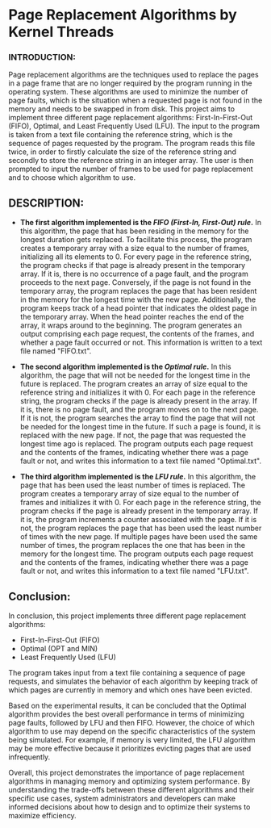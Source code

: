 # Page Replacement Algorithms by Kernel Threads 

### INTRODUCTION:
Page replacement algorithms are the techniques used to replace the pages in a page frame that are no longer required by the program running in the operating system. These algorithms are used to minimize the number of page faults, which is the situation when a requested page is not found in the memory and needs to be swapped in from disk. This project aims to implement three different page replacement algorithms: First-In-First-Out (FIFO), Optimal, and Least Frequently Used (LFU).
The input to the program is taken from a text file containing the reference string, which is the sequence of pages requested by the program. The program reads this file twice, in order to firstly calculate the size of the reference string and secondly to store the reference string in an integer array. The user is then prompted to input the number of frames to be used for page replacement and to choose which algorithm to use.

## DESCRIPTION:

* **The first algorithm implemented is the _FIFO (First-In, First-Out) rule_.** In this algorithm, the page that has been residing in the memory for the longest duration gets replaced. To facilitate this process, the program creates a temporary array with a size equal to the number of frames, initializing all its elements to 0. For every page in the reference string, the program checks if that page is already present in the temporary array. If it is, there is no occurrence of a page fault, and the program proceeds to the next page. Conversely, if the page is not found in the temporary array, the program replaces the page that has been resident in the memory for the longest time with the new page. Additionally, the program keeps track of a head pointer that indicates the oldest page in the temporary array. When the head pointer reaches the end of the array, it wraps around to the beginning. The program generates an output comprising each page request, the contents of the frames, and whether a page fault occurred or not. This information is written to a text file named "FIFO.txt".

* **The second algorithm implemented is the _Optimal rule_.** In this algorithm, the page that will not be needed for the longest time in the future is replaced. The program creates an array of size equal to the reference string and initializes it with 0. For each page in the reference string, the program checks if the page is already present in the array. If it is, there is no page fault, and the program moves on to the next page. If it is not, the program searches the array to find the page that will not be needed for the longest time in the future. If such a page is found, it is replaced with the new page. If not, the page that was requested the longest time ago is replaced. The program outputs each page request and the contents of the frames, indicating whether there was a page fault or not, and writes this information to a text file named "Optimal.txt".

* **The third algorithm implemented is the _LFU rule_.** In this algorithm, the page that has been used the least number of times is replaced. The program creates a temporary array of size equal to the number of frames and initializes it with 0. For each page in the reference string, the program checks if the page is already present in the temporary array. If it is, the program increments a counter associated with the page. If it is not, the program replaces the page that has been used the least number of times with the new page. If multiple pages have been used the same number of times, the program replaces the one that has been in the memory for the longest time. The program outputs each page request and the contents of the frames, indicating whether there was a page fault or not, and writes this information to a text file named "LFU.txt".

## Conclusion:

In conclusion, this project implements three different page replacement algorithms:
*   First-In-First-Out (FIFO)
*   Optimal (OPT and MIN)
*   Least Frequently Used (LFU)

The program takes input from a text file containing a sequence of page requests, and simulates the behavior of each algorithm by keeping track of which pages are currently in memory and which ones have been evicted.

Based on the experimental results, it can be concluded that the Optimal algorithm provides the best overall performance in terms of minimizing page faults, followed by LFU and then FIFO. However, the choice of which algorithm to use may depend on the specific characteristics of the system being simulated. For example, if memory is very limited, the LFU algorithm may be more effective because it prioritizes evicting pages that are used infrequently.

Overall, this project demonstrates the importance of page replacement algorithms in managing memory and optimizing system performance. By understanding the trade-offs between these different algorithms and their specific use cases, system administrators and developers can make informed decisions about how to design and to optimize their systems to maximize efficiency.

